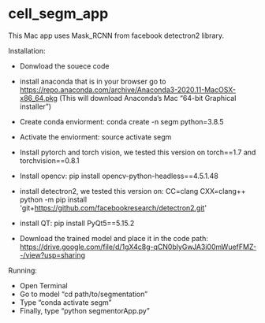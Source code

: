# cell_segm_app

This Mac app uses Mask_RCNN from facebook detectron2 library.

Installation:
- Donwload the souece code

- install anaconda that is in your browser go to https://repo.anaconda.com/archive/Anaconda3-2020.11-MacOSX-x86_64.pkg 
		(This will download Anaconda’s Mac “64-bit Graphical installer”)
- Create conda enviorment: conda create -n segm python=3.8.5 
- Activate the enviorment: source activate segm
- Install pytorch and torch vision, we tested this version on torch==1.7 and torchvision==0.8.1
- Install opencv: pip install opencv-python-headless==4.5.1.48
- install detectron2, we tested this version on: CC=clang CXX=clang++ python -m pip install 'git+https://github.com/facebookresearch/detectron2.git'
- install QT: pip install PyQt5==5.15.2
- Download the trained model and place it in the code path: https://drive.google.com/file/d/1gX4c8g-qCN0blyGwJA3i00mWuefFMZ--/view?usp=sharing



Running:
- Open Terminal
- Go to model “cd path/to/segmentation”
- Type “conda activate segm”
- Finally, type “python segmentorApp.py”




